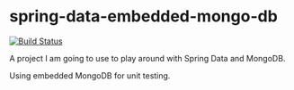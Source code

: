 # spring-data-embedded-mongo-db

[![Build Status](https://travis-ci.com/vnickolov/spring-data-embedded-mongo-db.svg?branch=master)](https://travis-ci.com/vnickolov/spring-data-embedded-mongo-db)

A project I am going to use to play around with Spring Data and MongoDB.

Using embedded MongoDB for unit testing.
